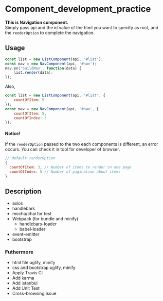 # Component_development_practice
**This is Navigation component.**  
Simply pass api and the id value of the html you want to specify as root, and the `renderOption` to complete the navigation.

## Usage
```js
const list = new ListComponent(api, '#list');
const nav = new NavComponent(api, '#nav');
nav.on('buildNav', function(data) {
    list.render(data);
});
```
Also,
```js
const list = new ListComponent(api, '#list', {
    countOfItem: 5
});
const nav = new NavComponent(api, '#nav', {
    countOfItem: 5,
    countOfIndex: 3
});
```

#### **Notice!**
If the `renderOption` passed to the two each components is different, an error occurs. You can check it in tool for developer of browser.
```js
// default renderOption
{
  countOfItem: 3, // Number of items to render on one page
  countOfIndex: 5 // Number of pagination about items
}
```

## Description
* axios
* handlebars
* mocha/chai for test
* Webpack (for bundle and minify)
  * handlebars-loader
  * babel-loader
* event-emitter
* bootstrap

### Futhermore
* html file uglify, minify
* css and bootstrap uglify, minify
* Apply Travis CI
* Add karma
* Add istanbul
* Add Unit Test
* Cross-browsing issue

